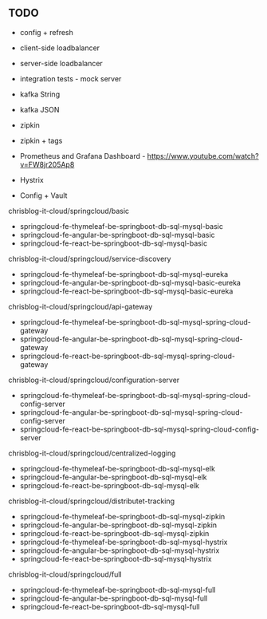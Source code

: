 TODO
----

- config + refresh
- client-side loadbalancer
- server-side loadbalancer
- integration tests - mock server
- kafka String
- kafka JSON
- zipkin
- zipkin + tags
 
- Prometheus and Grafana Dashboard - https://www.youtube.com/watch?v=FW8jr205Ap8
- Hystrix
- Config + Vault

chrisblog-it-cloud/springcloud/basic
- springcloud-fe-thymeleaf-be-springboot-db-sql-mysql-basic
- springcloud-fe-angular-be-springboot-db-sql-mysql-basic
- springcloud-fe-react-be-springboot-db-sql-mysql-basic

chrisblog-it-cloud/springcloud/service-discovery
- springcloud-fe-thymeleaf-be-springboot-db-sql-mysql-eureka
- springcloud-fe-angular-be-springboot-db-sql-mysql-basic-eureka
- springcloud-fe-react-be-springboot-db-sql-mysql-basic-eureka

chrisblog-it-cloud/springcloud/api-gateway
- springcloud-fe-thymeleaf-be-springboot-db-sql-mysql-spring-cloud-gateway
- springcloud-fe-angular-be-springboot-db-sql-mysql-spring-cloud-gateway
- springcloud-fe-react-be-springboot-db-sql-mysql-spring-cloud-gateway

chrisblog-it-cloud/springcloud/configuration-server
- springcloud-fe-thymeleaf-be-springboot-db-sql-mysql-spring-cloud-config-server
- springcloud-fe-angular-be-springboot-db-sql-mysql-spring-cloud-config-server
- springcloud-fe-react-be-springboot-db-sql-mysql-spring-cloud-config-server

chrisblog-it-cloud/springcloud/centralized-logging
- springcloud-fe-thymeleaf-be-springboot-db-sql-mysql-elk
- springcloud-fe-angular-be-springboot-db-sql-mysql-elk
- springcloud-fe-react-be-springboot-db-sql-mysql-elk

chrisblog-it-cloud/springcloud/distributet-tracking
- springcloud-fe-thymeleaf-be-springboot-db-sql-mysql-zipkin
- springcloud-fe-angular-be-springboot-db-sql-mysql-zipkin
- springcloud-fe-react-be-springboot-db-sql-mysql-zipkin
- springcloud-fe-thymeleaf-be-springboot-db-sql-mysql-hystrix
- springcloud-fe-angular-be-springboot-db-sql-mysql-hystrix
- springcloud-fe-react-be-springboot-db-sql-mysql-hystrix

chrisblog-it-cloud/springcloud/full
- springcloud-fe-thymeleaf-be-springboot-db-sql-mysql-full
- springcloud-fe-angular-be-springboot-db-sql-mysql-full
- springcloud-fe-react-be-springboot-db-sql-mysql-full
